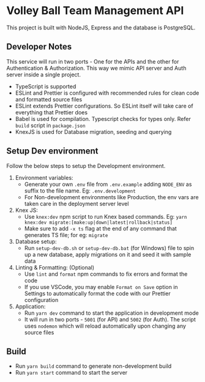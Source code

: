 # Volley Ball Team Management API

This project is built with NodeJS, Express and the database is PostgreSQL.

## Developer Notes

This service will run in two ports - One for the APIs and the other for Authentication & Authorization. This way we mimic API server and Auth server inside a single project.

- TypeScript is supported
- ESLint and Prettier is configured with recommended rules for clean code and formatted source files
- ESLint extends Prettier configurations. So ESLint itself will take care of everything that Prettier does
- Babel is used for compilation. Typescript checks for types only. Refer `build` script in `package.json`
- KnexJS is used for Database migration, seeding and querying

## Setup Dev environment

Follow the below steps to setup the Development environment.

1. Environment variables:
    - Generate your own `.env` file from `.env.example` adding `NODE_ENV` as suffix to the file name. Eg: `.env.development`
    - For Non-development environments like Production, the env vars are taken care in the deployment server level
2. Knex JS:
    - Use `knex:dev` npm script to run Knex based commands. Eg: `yarn knex:dev migrate:[make:up|down|latest|rollback|status]`
    - Make sure to add `-x ts` flag at the end of any command that generates TS file; for eg: `migrate`
3. Database setup:
    - Run `setup-dev-db.sh` or `setup-dev-db.bat` (for Windows) file to spin up a new database, apply migrations on it and seed it with sample data
4. Linting & Formatting: (Optional)
    - Use `lint` and `format` npm commands to fix errors and format the code
    - If you use VSCode, you may enable `Format on Save` option in Settings to automatically format the code with our Prettier configuration
5. Application:  
    - Run `yarn dev` command to start the application in development mode
    - It will run in two ports - `5001` (for API) and `5002` (for Auth). The script uses `nodemon` which will reload automatically upon changing any source files

## Build

- Run `yarn build` command to generate non-development build
- Run `yarn start` command to start the server
